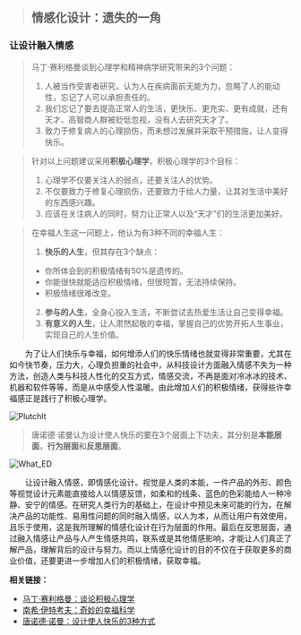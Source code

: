 > ## 情感化设计：遗失的一角

### 让设计融入情感

> 马丁·赛利格曼谈到心理学和精神病学研究带来的3个问题：
> 1. 人被当作受害者研究，认为人在疾病面前无能为力，忽略了人的能动性，忘记了人可以承担责任的。
> 2. 我们忘记了要去提高正常人的生活，更快乐、更充实、更有成就，还有天才、高智商人群被贬低忽视，没有人去研究天才了。
> 3. 致力于修复病人的心理损伤，而未想过发展并采取干预措施，让人变得快乐。   

> 针对以上问题建议采用**积极心理学**，积极心理学的3个目标：
> 1. 心理学不仅要关注人的弱点，还要关注人的优势。
> 2. 不仅要致力于修复心理损伤，还要致力于给人力量，让其对生活中美好的东西感兴趣。
> 3. 应该在关注病人的同时，努力让正常人以及“天才”们的生活更加美好。

> 在幸福人生这一问题上，他认为有3种不同的幸福人生：
> 1. **快乐的人生**，但其存在3个缺点：
>   - 你所体会到的积极情绪有50%是遗传的。
>   - 你能很快就能适应积极情绪，但很短暂，无法持续保持。
>   - 积极情绪很难改变。
> 2. **参与的人生**，全身心投入生活，不断尝试去热爱生活让自己变得幸福。
> 3. **有意义的人生**，让人肃然起敬的幸福，掌握自己的优势开拓人生事业，实现自己的人生价值。

&emsp;&emsp;为了让人们快乐与幸福，如何增添人们的快乐情绪也就变得非常重要，尤其在如今快节奏，压力大，心理负担重的社会中，从科技设计方面融入情感不失为一种方法，创造人类与科技人性化的交互方式，情感交流，不再是面对冷冰冰的技术、机器和软件等等，而是从中感受人性温暖。由此增加人们的积极情绪，获得些许幸福感正是践行了积极心理学。

![Plutchlt](https://www.biaodianfu.com/wp-content/uploads/2013/05/plutchlt.jpg)

> 唐诺德·诺曼认为设计使人快乐的要在3个层面上下功夫，其分别是**本能层面**，**行为层面**和**反思层面**。

![What_ED](http://image.woshipm.com/wp-files/2014/09/a68ea5d406560009f001cd1e4a5de25b.jpg!v.jpg)

&emsp;&emsp;让设计融入情感，即情感化设计。视觉是人类的本能，一件产品的外形、颜色等视觉设计元素能直接给人以情感反馈，如柔和的线条、蓝色的色彩能给人一种冷静、安宁的情感。在研究人类行为的基础上，在设计中预见未来可能的行为，在解决产品的功能性、易用性问题的同时融入情感，以人为本，从而让用户有效使用，且乐于使用，这是我所理解的情感化设计在行为层面的作用。最后在反思层面，通过融入情感让产品与人产生情感共鸣，联系或是其他情感影响，才能让人们真正了解产品，理解背后的设计与努力。而以上情感化设计的目的不仅在于获取更多的商业价值，还要更进一步增加人们的积极情绪，获取幸福。

**相关链接：**
- [马丁·赛利格曼：谈论积极心理学](https://www.ted.com/talks/martin_seligman_on_the_state_of_psychology/transcript?&language=zh-cn)
- [南希·伊特考夫：奇妙的幸福科学](https://www.ted.com/talks/nancy_etcoff_on_happiness_and_why_we_want_it/transcript?&language=zh-cn)
- [唐诺德·诺曼：设计使人快乐的3种方式](https://www.ted.com/talks/don_norman_on_design_and_emotion/transcript?&language=zh-cn)
